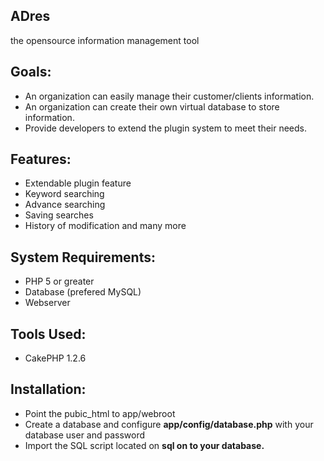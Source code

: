 ## ADres
the opensource information management tool

Goals:
-----------------------------
* An organization can easily manage their customer/clients information.
* An organization can create their own virtual database to store information.
* Provide developers to extend the plugin system to meet their needs.

Features:
------------------------------
* Extendable plugin feature
* Keyword searching
* Advance searching
* Saving searches
* History of modification
and many more

System Requirements:
-------------------------------
* PHP 5 or greater
* Database (prefered MySQL)
* Webserver

Tools Used:
------------------------------
* CakePHP 1.2.6

Installation:
-------------------------------
* Point the pubic_html to app/webroot
* Create a database and configure <b>app/config/database.php</b> with your database user and password
* Import the SQL script located on <b>sql<b> on to your database.


